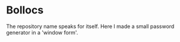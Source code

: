 # Bollocs
The repository name speaks for itself. Here I made a small password generator in a 'window form'.
